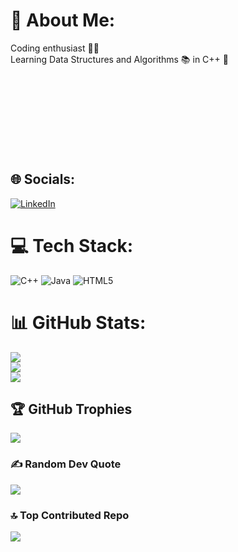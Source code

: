 # 💫 About Me:
Coding enthusiast 🧑‍💻<br>Learning Data Structures and Algorithms 📚 in C++ 🌱<br><br><br><br><br><br><br><br><br>


## 🌐 Socials:
[![LinkedIn](https://img.shields.io/badge/LinkedIn-%230077B5.svg?logo=linkedin&logoColor=white)](https://linkedin.com/in/kunal-rathore-52408a335) 

# 💻 Tech Stack:
![C++](https://img.shields.io/badge/c++-%2300599C.svg?style=for-the-badge&logo=c%2B%2B&logoColor=white) ![Java](https://img.shields.io/badge/java-%23ED8B00.svg?style=for-the-badge&logo=openjdk&logoColor=white) ![HTML5](https://img.shields.io/badge/html5-%23E34F26.svg?style=for-the-badge&logo=html5&logoColor=white)
# 📊 GitHub Stats:
![](https://github-readme-stats.vercel.app/api?username=Kunal-Rathore&theme=aura&hide_border=false&include_all_commits=true&count_private=false)<br/>
![](https://github-readme-streak-stats.herokuapp.com/?user=Kunal-Rathore&theme=aura&hide_border=false)<br/>
![](https://github-readme-stats.vercel.app/api/top-langs/?username=Kunal-Rathore&theme=aura&hide_border=false&include_all_commits=true&count_private=false&layout=compact)

## 🏆 GitHub Trophies
![](https://github-profile-trophy.vercel.app/?username=Kunal-Rathore&theme=radical&no-frame=false&no-bg=true&margin-w=4)

### ✍️ Random Dev Quote
![](https://quotes-github-readme.vercel.app/api?type=horizontal&theme=gruvbox)

### 🔝 Top Contributed Repo
![](https://github-contributor-stats.vercel.app/api?username=Kunal-Rathore&limit=5&theme=aura&combine_all_yearly_contributions=true)

<!-- Proudly created with GPRM ( https://gprm.itsvg.in ) -->
